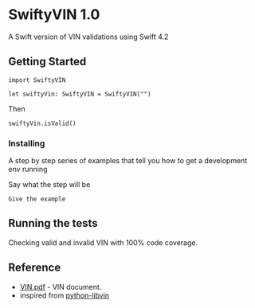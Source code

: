 # SwiftyVIN 1.0

A Swift version of VIN validations using Swift 4.2

## Getting Started

```
import SwiftyVIN
```

```
let swiftyVin: SwiftyVIN = SwiftyVIN("")
```

Then

```
swiftyVin.isValid()
```

### Installing

A step by step series of examples that tell you how to get a development env running

Say what the step will be

```
Give the example
```

## Running the tests

Checking valid and invalid VIN with 100% code coverage.


## Reference

* [VIN.pdf](http://assets.ibc.ca/Documents/Auto%20Insurance/brochure/Understanding-Vehicle-Identification-Numbers.pdf) - VIN document.
* inspired from [python-libvin](https://github.com/h3/python-libvin)